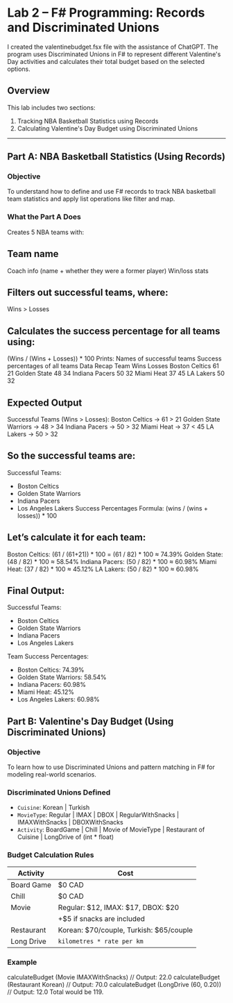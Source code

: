 # Lab 2 – F# Programming: Records and Discriminated Unions
I created the valentinebudget.fsx file with the assistance of ChatGPT. The program uses Discriminated Unions in F# to represent different Valentine's Day activities and calculates their total budget based on the selected options.

## Overview

This lab includes two sections:

1. Tracking NBA Basketball Statistics using Records
2. Calculating Valentine's Day Budget using Discriminated Unions

---

##  Part A: NBA Basketball Statistics (Using Records)

###  Objective
To understand how to define and use F# records to track NBA basketball team statistics and apply list operations like filter and map.

### What the Part A Does
Creates 5 NBA teams with:

##  Team name
Coach info (name + whether they were a former player)
Win/loss stats

## Filters out successful teams, where:
Wins > Losses

## Calculates the success percentage for all teams using:
(Wins / (Wins + Losses)) * 100
Prints:
Names of successful teams
Success percentages of all teams
 Data Recap
Team	Wins	Losses
Boston Celtics	61	21
Golden State	48	34
Indiana Pacers	50	32
Miami Heat	37	45
LA Lakers	50	32

## Expected Output
 Successful Teams (Wins > Losses):
Boston Celtics → 61 > 21 
Golden State Warriors → 48 > 34 
Indiana Pacers → 50 > 32 
Miami Heat → 37 < 45 
LA Lakers → 50 > 32 

## So the successful teams are:
 Successful Teams:
- Boston Celtics
- Golden State Warriors
- Indiana Pacers
- Los Angeles Lakers
 Success Percentages
Formula:
(wins / (wins + losses)) * 100

## Let’s calculate it for each team:
Boston Celtics: (61 / (61+21)) * 100 = (61 / 82) * 100 ≈ 74.39%
Golden State: (48 / 82) * 100 ≈ 58.54%
Indiana Pacers: (50 / 82) * 100 ≈ 60.98%
Miami Heat: (37 / 82) * 100 ≈ 45.12%
LA Lakers: (50 / 82) * 100 ≈ 60.98%

## Final Output:
Successful Teams:
- Boston Celtics
- Golden State Warriors
- Indiana Pacers
- Los Angeles Lakers

 Team Success Percentages:
- Boston Celtics: 74.39%
- Golden State Warriors: 58.54%
- Indiana Pacers: 60.98%
- Miami Heat: 45.12%
- Los Angeles Lakers: 60.98%

## Part B: Valentine's Day Budget (Using Discriminated Unions)

###  Objective
To learn how to use Discriminated Unions and pattern matching in F# for modeling real-world scenarios.

###  Discriminated Unions Defined

- `Cuisine`: Korean | Turkish  
- `MovieType`: Regular | IMAX | DBOX | RegularWithSnacks | IMAXWithSnacks | DBOXWithSnacks  
- `Activity`: BoardGame | Chill | Movie of MovieType | Restaurant of Cuisine | LongDrive of (int * float)

### Budget Calculation Rules

| Activity            | Cost                                                       
|------------------   |-------------------------------                    
| Board Game          | $0 CAD                              
| Chill               | $0 CAD                              
| Movie               | Regular: $12, IMAX: $17, DBOX: $20 
|                     | +$5 if snacks are included    
| Restaurant          | Korean: $70/couple, Turkish: $65/couple 
| Long Drive          | `kilometres * rate per km`    

### Example
calculateBudget (Movie IMAXWithSnacks) // Output: 22.0
calculateBudget (Restaurant Korean)    // Output: 70.0
calculateBudget (LongDrive (60, 0.20)) // Output: 12.0
Total would be 119.
